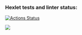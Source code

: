 ### Hexlet tests and linter status:
[![Actions Status](https://github.com/softwalls/frontend-project-lvl1/workflows/hexlet-check/badge.svg)](https://github.com/softwalls/frontend-project-lvl1/actions)

<a href="https://codeclimate.com/github/codeclimate/codeclimate/maintainability"><img src="https://api.codeclimate.com/v1/badges/a99a88d28ad37a79dbf6/maintainability" /></a>
